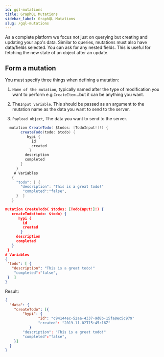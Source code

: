 ```yaml
---
id: gql-mutations
title: GraphQL Mutations
sidebar_label: GraphQL Mutations
slug: /gql-mutations
---
```


As a complete platform we focus not just on querying but creating and updating your app's data. Similar to queries, mutations must also have data/fields selected. You can ask for any nested fields. This is useful for fetching the new state of an object after an update.

## Form a mutation

You must specify three things when defining a mutation:

1. `Name of the mutation`, typically named after the type of modification you want to perform e.g.`CreateItem`...but it can be anything you want.

2. The`Input variable`. This should be passed as an argument to the mutation name as the data you want to send to the server.

3. `Payload object`, The data you want to send to the server.

```java
  mutation CreateTodo( $todos: [TodoInput!]!) {
       createTodo(todo: $todo) {
          hypi {
            id
            created
           }
         description
         completed
       }
     }
    # Variables
   {
     "todo": [ {
       "description": "This is a great todo!"
        "completed":"false",
     }  ]
   }
```
```json
mutation CreateTodo( $todos: [TodoInput!]!) {
   createTodo(todo: $todo) {
      hypi {
        id
        created
       }
     description
     completed
   }
 }
# Variables
{
 "todo": [ {
   "description": "This is a great todo!"
    "completed":"false",
 }  ]
}
```
Result:

```json
{
  "data": {
    "createTodo": [{
        "hypi": {
               "id": "c94144ec-52aa-4337-9d8b-15fa8ec5c979"
               "created": "2019-11-02T15:45:16Z"
           }
        "description": "This is a great todo!"
        "completed":"false",
    }]
  }
}
```